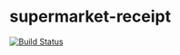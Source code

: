 # supermarket-receipt

[![Build Status](https://travis-ci.org/CyrilMlb/supermarket-receipt.svg?branch=master)](https://travis-ci.org/CyrilMlb/supermarket-receipt)